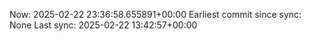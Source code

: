 Now: 2025-02-22 23:36:58.655891+00:00 Earliest commit since sync: None Last sync: 2025-02-22 13:42:57+00:00
